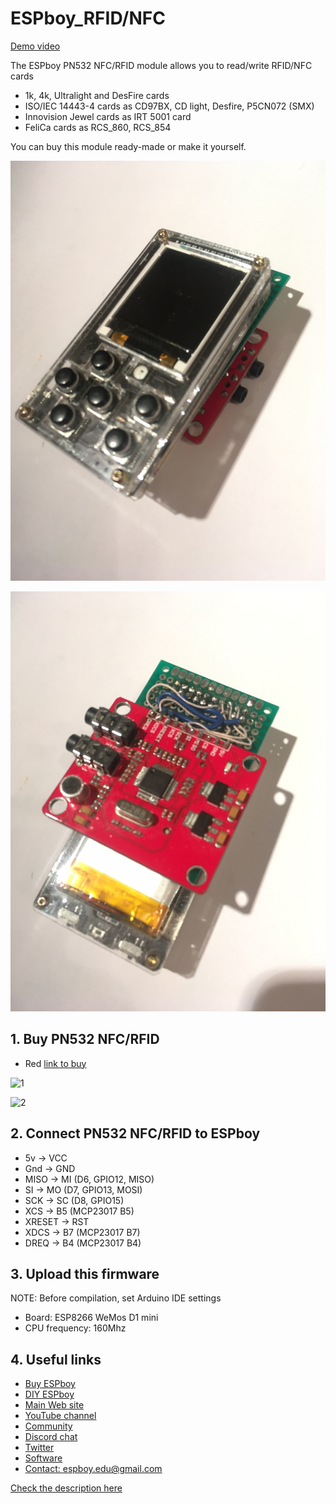 # ESPboy_RFID/NFC

[Demo video](https://youtu.be/YB7mS0z7oJQ)

The ESPboy PN532 NFC/RFID module allows you to read/write RFID/NFC cards

- 1k, 4k, Ultralight and DesFire cards
- ISO/IEC 14443-4 cards as CD97BX, CD light, Desfire, P5CN072 (SMX)
- Innovision Jewel cards as IRT 5001 card
- FeliCa cards as RCS_860, RCS_854


You can buy this module ready-made or make it yourself.

![1](pics/image0.jpg)

![2](pics/image1.jpg)



## 1. Buy PN532 NFC/RFID

- Red [link to buy](https://aliexpress.ru/wholesale?SearchText=PN532)

![1](pics/PN532_1)

![2](pics/PN532_2)



## 2. Connect PN532 NFC/RFID to ESPboy

- 5v     ->  VCC
- Gnd    ->  GND
- MISO   ->  MI (D6, GPIO12, MISO)
- SI     ->  MO (D7, GPIO13, MOSI)
- SCK    ->  SC (D8, GPIO15)
- XCS    ->  B5 (MCP23017 B5)
- XRESET ->  RST 
- XDCS   ->  B7 (MCP23017 B7)
- DREQ   ->  B4 (MCP23017 B4)


## 3. Upload this firmware

NOTE: Before compilation, set Arduino IDE settings

-  Board:  ESP8266 WeMos D1 mini
-  CPU frequency: 160Mhz

## 4. Useful links

- [Buy ESPboy](https://www.tindie.com/products/23910/)
- [DIY ESPboy](https://easyeda.com/ESPboy)
- [Main Web site](https://www.espboy.com)
- [YouTube channel](https://www.youtube.com/c/ESPboy)
- [Community](https://community.espboy.com)
- [Discord chat](https://discord.gg/kXfDQpX)
- [Twitter](https://twitter.com/ESPboy_edu)
- [Software](https://github.com/ESPboy-edu)
- [Contact: espboy.edu@gmail.com](mailto:espboy.edu@gmail.com)



[Check the description here](https://community.espboy.com/t/espboy-sub1ghz-inspector-cc1101-module/70/7)
